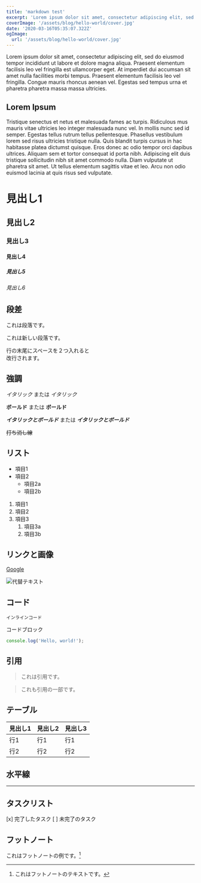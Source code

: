 ```yaml
---
title: 'markdown test'
excerpt: 'Lorem ipsum dolor sit amet, consectetur adipiscing elit, sed do eiusmod tempor incididunt ut labore et dolore magna aliqua. Praesent elementum facilisis leo vel fringilla est ullamcorper eget. At imperdiet dui accumsan sit amet nulla facilities morbi tempus.'
coverImage: '/assets/blog/hello-world/cover.jpg'
date: '2020-03-16T05:35:07.322Z'
ogImage:
  url: '/assets/blog/hello-world/cover.jpg'
---
```


Lorem ipsum dolor sit amet, consectetur adipiscing elit, sed do eiusmod tempor incididunt ut labore et dolore magna aliqua. Praesent elementum facilisis leo vel fringilla est ullamcorper eget. At imperdiet dui accumsan sit amet nulla facilities morbi tempus. Praesent elementum facilisis leo vel fringilla. Congue mauris rhoncus aenean vel. Egestas sed tempus urna et pharetra pharetra massa massa ultricies.


## Lorem Ipsum

Tristique senectus et netus et malesuada fames ac turpis. Ridiculous mus mauris vitae ultricies leo integer malesuada nunc vel. In mollis nunc sed id semper. Egestas tellus rutrum tellus pellentesque. Phasellus vestibulum lorem sed risus ultricies tristique nulla. Quis blandit turpis cursus in hac habitasse platea dictumst quisque. Eros donec ac odio tempor orci dapibus ultrices. Aliquam sem et tortor consequat id porta nibh. Adipiscing elit duis tristique sollicitudin nibh sit amet commodo nulla. Diam vulputate ut pharetra sit amet. Ut tellus elementum sagittis vitae et leo. Arcu non odio euismod lacinia at quis risus sed vulputate.


# 見出し1
## 見出し2
### 見出し3
#### 見出し4
##### 見出し5
###### 見出し6

## 段差
これは段落です。

これは新しい段落です。

行の末尾にスペースを２つ入れると  
改行されます。

## 強調
*イタリック* または _イタリック_

**ボールド** または __ボールド__

***イタリックとボールド*** または ___イタリックとボールド___

~~打ち消し線~~

## リスト
- 項目1
- 項目2
  - 項目2a
  - 項目2b

1. 項目1
2. 項目2
3. 項目3
   1. 項目3a
   2. 項目3b


## リンクと画像
[Google](https://www.google.com)

![代替テキスト](画像URL)


## コード
`インラインコード`

コードブロック
```javascript
console.log('Hello, world!');
```

## 引用
> これは引用です。

> これも引用の一部です。

## テーブル

| 見出し1 | 見出し2 | 見出し3 |
| ------- | ------- | ------- |
| 行1     | 行1     | 行1     |
| 行2     | 行2     | 行2     |

## 水平線

---

## タスクリスト
[x] 完了したタスク
[ ] 未完了のタスク

## フットノート
これはフットノートの例です。[^1]

[^1]: これはフットノートのテキストです。
